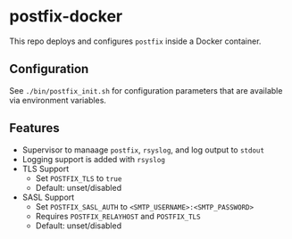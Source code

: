 # postfix-docker

This repo deploys and configures `postfix` inside a Docker container. 

## Configuration

See `./bin/postfix_init.sh` for configuration parameters that are available via environment variables.

## Features

* Supervisor to manaage `postfix`, `rsyslog`, and log output to `stdout`
* Logging support is added with `rsyslog`
* TLS Support
  * Set `POSTFIX_TLS` to `true`
  * Default: unset/disabled
* SASL Support
  * Set `POSTFIX_SASL_AUTH` to `<SMTP_USERNAME>:<SMTP_PASSWORD>`
  * Requires `POSTFIX_RELAYHOST` and `POSTFIX_TLS`
  * Default: unset/disabled

